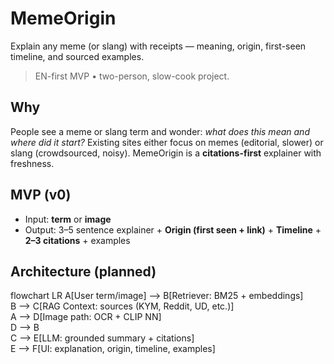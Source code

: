 # MemeOrigin
Explain any meme (or slang) with receipts — meaning, origin, first-seen timeline, and sourced examples.

> EN-first MVP • two-person, slow-cook project.

## Why
People see a meme or slang term and wonder: *what does this mean and where did it start?* Existing sites either focus on memes (editorial, slower) or slang (crowdsourced, noisy). MemeOrigin is a **citations-first** explainer with freshness.

## MVP (v0)
- Input: **term** or **image**
- Output: 3–5 sentence explainer + **Origin (first seen + link)** + **Timeline** + **2–3 citations** + examples

## Architecture (planned)
flowchart LR
  A[User term/image] --> B[Retriever: BM25 + embeddings]\
  B --> C[RAG Context: sources (KYM, Reddit, UD, etc.)]\
  A --> D[Image path: OCR + CLIP NN]\
  D --> B\
  C --> E[LLM: grounded summary + citations]\
  E --> F[UI: explanation, origin, timeline, examples]
